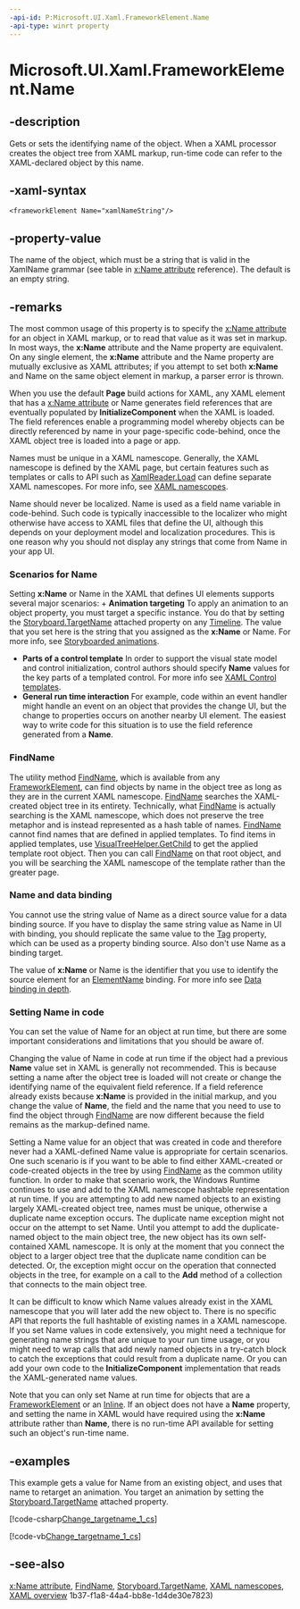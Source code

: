 ```yaml
---
-api-id: P:Microsoft.UI.Xaml.FrameworkElement.Name
-api-type: winrt property
---
```


<!-- Property syntax
public string Name { get;  set; }
-->

# Microsoft.UI.Xaml.FrameworkElement.Name

## -description
Gets or sets the identifying name of the object. When a XAML processor creates the object tree from XAML markup, run-time code can refer to the XAML-declared object by this name.

## -xaml-syntax
```xaml
<frameworkElement Name="xamlNameString"/>
```


## -property-value
The name of the object, which must be a string that is valid in the XamlName grammar (see table in [x:Name attribute](/windows/uwp/xaml-platform/x-name-attribute) reference). The default is an empty string.

## -remarks
The most common usage of this property is to specify the [x:Name attribute](/windows/uwp/xaml-platform/x-name-attribute) for an object in XAML markup, or to read that value as it was set in markup. In most ways, the **x:Name** attribute and the Name property are equivalent. On any single element, the **x:Name** attribute and the Name property are mutually exclusive as XAML attributes; if you attempt to set both **x:Name** and Name on the same object element in markup, a parser error is thrown.

When you use the default **Page** build actions for XAML, any XAML element that has a [x:Name attribute](/windows/uwp/xaml-platform/x-name-attribute) or Name generates field references that are eventually populated by **InitializeComponent** when the XAML is loaded. The field references enable a programming model whereby objects can be directly referenced by name in your page-specific code-behind, once the XAML object tree is loaded into a page or app.

Names must be unique in a XAML namescope. Generally, the XAML namescope is defined by the XAML page, but certain features such as templates or calls to API such as [XamlReader.Load](../microsoft.ui.xaml.markup/xamlreader_load_1077941801.md) can define separate XAML namescopes. For more info, see [XAML namescopes](/windows/uwp/xaml-platform/xaml-namescopes).

Name should never be localized. Name is used as a field name variable in code-behind. Such code is typically inaccessible to the localizer who might otherwise have access to XAML files that define the UI, although this depends on your deployment model and localization procedures. This is one reason why you should not display any strings that come from Name in your app UI.

### Scenarios for Name

Setting **x:Name** or Name in the XAML that defines UI elements supports several major scenarios: + **Animation targeting** To apply an animation to an object property, you must target a specific instance. You do that by setting the [Storyboard.TargetName](/windows/winui/api/microsoft.ui.xaml.media.animation.storyboard#xaml-attached-properties) attached property on any [Timeline](../microsoft.ui.xaml.media.animation/timeline.md). The value that you set here is the string that you assigned as the **x:Name** or Name. For more info, see [Storyboarded animations](/windows/apps/design/motion/storyboarded-animations).
+ **Parts of a control template** In order to support the visual state model and control initialization, control authors should specify **Name** values for the key parts of a templated control. For more info see [XAML Control templates](/windows/apps/design/style/xaml-control-templates).
+ **General run time interaction** For example, code within an event handler might handle an event on an object that provides the change UI, but the change to properties occurs on another nearby UI element. The easiest way to write code for this situation is to use the field reference generated from a **Name**.


### FindName

The utility method [FindName](frameworkelement_findname_634111277.md), which is available from any [FrameworkElement](frameworkelement.md), can find objects by name in the object tree as long as they are in the current XAML namescope. [FindName](frameworkelement_findname_634111277.md) searches the XAML-created object tree in its entirety. Technically, what [FindName](frameworkelement_findname_634111277.md) is actually searching is the XAML namescope, which does not preserve the tree metaphor and is instead represented as a hash table of names. [FindName](frameworkelement_findname_634111277.md) cannot find names that are defined in applied templates. To find items in applied templates, use [VisualTreeHelper.GetChild](/uwp/api/windows.ui.xaml.media.visualtreehelper.getchild(windows.ui.xaml.dependencyobject,system.int32)) to get the applied template root object. Then you can call [FindName](frameworkelement_findname_634111277.md) on that root object, and you will be searching the XAML namescope of the template rather than the greater page.

### Name and data binding

You cannot use the string value of Name as a direct source value for a data binding source. If you have to display the same string value as Name in UI with binding, you should replicate the same value to the [Tag](frameworkelement_tag.md) property, which can be used as a property binding source. Also don't use Name as a binding target.

The value of **x:Name** or Name is the identifier that you use to identify the source element for an [ElementName](../microsoft.ui.xaml.data/binding_elementname.md) binding. For more info see [Data binding in depth](/windows/uwp/data-binding/data-binding-in-depth).

### Setting Name in code

You can set the value of Name for an object at run time, but there are some important considerations and limitations that you should be aware of.

Changing the value of Name in code at run time if the object had a previous **Name** value set in XAML is generally not recommended. This is because setting a name after the object tree is loaded will not create or change the identifying name of the equivalent field reference. If a field reference already exists because **x:Name** is provided in the initial markup, and you change the value of **Name**, the field and the name that you need to use to find the object through [FindName](frameworkelement_findname_634111277.md) are now different because the field remains as the markup-defined name.

Setting a Name value for an object that was created in code and therefore never had a XAML-defined Name value is appropriate for certain scenarios. One such scenario is if you want to be able to find either XAML-created or code-created objects in the tree by using [FindName](frameworkelement_findname_634111277.md) as the common utility function. In order to make that scenario work, the Windows Runtime continues to use and add to the XAML namescope hashtable representation at run time. If you are attempting to add new named objects to an existing largely XAML-created object tree, names must be unique, otherwise a duplicate name exception occurs. The duplicate name exception might not occur on the attempt to set Name. Until you attempt to add the duplicate-named object to the main object tree, the new object has its own self-contained XAML namescope. It is only at the moment that you connect the object to a larger object tree that the duplicate name condition can be detected. Or, the exception might occur on the operation that connected objects in the tree, for example on a call to the **Add** method of a collection that connects to the main object tree.

It can be difficult to know which Name values already exist in the XAML namescope that you will later add the new object to. There is no specific API that reports the full hashtable of existing names in a XAML namescope. If you set Name values in code extensively, you might need a technique for generating name strings that are unique to your run time usage, or you might need to wrap calls that add newly named objects in a try-catch block to catch the exceptions that could result from a duplicate name. Or you can add your own code to the **InitializeComponent** implementation that reads the XAML-generated name values.

Note that you can only set Name at run time for objects that are a [FrameworkElement](frameworkelement.md) or an [Inline](../microsoft.ui.xaml.documents/inline.md). If an object does not have a **Name** property, and setting the name in XAML would have required using the **x:Name** attribute rather than **Name**, there is no run-time API available for setting such an object's run-time name.

## -examples
This example gets a value for Name from an existing object, and uses that name to retarget an animation. You target an animation by setting the [Storyboard.TargetName](/windows/winui/api/microsoft.ui.xaml.media.animation.storyboard#xaml-attached-properties) attached property.



[!code-csharp[Change_targetname_1_cs](../microsoft.ui.xaml/code/change_targetname_1/csharp/Page.xaml.cs#SnippetChange_targetname_1_cs)]

[!code-vb[Change_targetname_1_cs](../microsoft.ui.xaml/code/change_targetname_1/vbnet/Page.xaml.vb#SnippetChange_targetname_1_cs)]

## -see-also
[x:Name attribute](/windows/uwp/xaml-platform/x-name-attribute), [FindName](frameworkelement_findname_634111277.md), [Storyboard.TargetName](/windows/winui/api/microsoft.ui.xaml.media.animation.storyboard#xaml-attached-properties), [XAML namescopes](/windows/uwp/xaml-platform/xaml-namescopes), [XAML overview](/windows/uwp/xaml-platform/xaml-overview)
1b37-f1a8-44a4-bb8e-1d4de30e7823)

